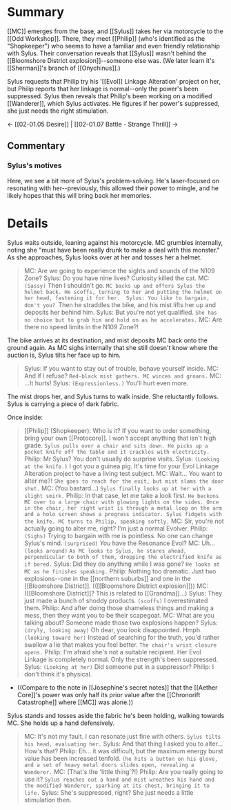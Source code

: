 # Summary
[[MC]] emerges from the base, and [[Sylus]] takes her via motorcycle to the [[Odd Workshop]]. There, they meet [[Philip]] (who's identified as the "Shopkeeper") who seems to have a familiar and even friendly relationship with Sylus. Their conversation reveals that [[Sylus]] wasn't behind the [[Bloomshore District explosion]]--someone else was. (We later learn it's [[Sherman]]'s branch of [[Onychinus]].)

Sylus requests that Philip try his '[[Evol]] Linkage Alteration' project on her, but Philip reports that her linkage is normal--only the power's been suppressed. Sylus then reveals that Philip's been working on a modified [[Wanderer]], which Sylus activates. He figures if her power's suppressed, she just needs the right stimulation.

← [[02-01.05 Desire]] | [[02-01.07 Battle - Strange Thrill]] →
## Commentary
### Sylus's motives
Here, we see a bit more of Sylus's problem-solving. He's laser-focused on resonating with her--previously, this allowed their power to mingle, and he likely hopes that this will bring back her memories. 

# Details

Sylus waits outside, leaning against his motorcycle. MC grumbles internally, noting she "must have been really drunk to make a deal with this monster." As she approaches, Sylus looks over at her and tosses her a helmet.

> MC: Are we going to experience the sights and sounds of the N109 Zone?
> Sylus: Do you have nine lives? Curiosity killed the cat.
> MC: `(Sassy)` Then I shouldn't go.
> `MC backs up and offers Sylus the helmet back. He scoffs, turning to her and putting the helmet on her head, fastening it for her. 
> Sylus: You like to bargain, don't you?
> `Then he straddles the bike, and his mist lifts her up and deposits her behind him. 
> Sylus: But you're not yet qualified.
> `She has no choice but to grab him and hold on as he accelerates.`
> MC: Are there no speed limits in the N109 Zone?!

The bike arrives at its destination, and mist deposits MC back onto the ground again. As MC sighs internally that she still doesn't know where the auction is, Sylus tilts her face up to him.
> Sylus: If you want to stay out of trouble, behave yourself inside.
> MC: And if I refuse?
> `Red-black mist gathers. MC winces and groans.`
> MC: ...It hurts!
> Sylus: `(Expressionless.)` You'll hurt even more.

The mist drops her, and Sylus turns to walk inside. She reluctantly follows. Sylus is carrying a piece of dark fabric.

Once inside:
> [[Philip]] (Shopkeeper): Who is it? If you want to order something, bring your own [[Protocore]]. I won't accept anything that isn't high grade.
> `Sylus pulls over a chair and sits down. He picks up a pocket knife off the table and it crackles with electricity.`
> Philip: Mr Sylus? You don't usually do surprise visits.
> Sylus: `(Looking at the knife.)` I got you a guinea pig. It's time for your Evol Linkage Alteration project to have a living test subject.
> MC: Wait... You want to alter me?!
> `She goes to reach for the exit, but mist slams the door shut.`
> MC: (You bastard...)
> `Sylus finally looks up at her with a slight smirk.`
> Philip: In that case, let me take a look first.
> `He beckons MC over to a large chair with glowing lights on the sides. Once in the chair, her right wrist is through a metal loop on the arm and a holo screen shows a progress indicator. Sylus fidgets with the knife. MC turns to Philip, speaking softly.`
> MC: Sir, you're not actually going to alter me, right? I'm just a normal Evolver.
> Philip: `(Sighs)` Trying to bargain with me is pointless. No one can change Sylus's mind. `(surprised)` *You* have the Resonance Evol?
> MC: Uh... `(looks around)`
> `As MC looks to Sylus, he stares ahead, perpendicular to both of them, dropping the electrified knife as if bored.`
> Sylus: Did they do anything while I was gone?
> `He looks at MC as he finishes speaking.`
> Philip: Nothing too dramatic. Just two explosions--one in the [[northern suburbs]] and one in the [[Bloomshore District]]. (([[Bloomshore District explosion]]))
> MC: ([[Bloomshore District]]? This is related to [[Grandma]]...)
> Sylus: They just made a bunch of shoddy products. `(scoffs)` I overestimated them.
> Philip: And after doing those shameless things and making a mess, then they want you to be their scapegoat.
> MC: What are you talking about? Someone made those two explosions happen?
> Sylus: `(dryly, looking away)` Oh dear, you look disappointed. Hmph. `(looking toward her)` Instead of searching for the truth, you'd rather swallow a lie that makes you feel better.
> `The chair's wrist closure opens.`
> Philip: I'm afraid she's not a suitable recipient. Her Evol Linkage is completely normal. Only the strength's been suppressed.
> Sylus: `(Looking at her)` Did someone put in a suppressor?
> Philip: I don't think it's physical.
* ((Compare to the note in [[Josephine's secret notes]] that the [[Aether Core]]'s power was only half its prior value after the [[Chronorift Catastrophe]] where [[MC]] was alone.))

Sylus stands and tosses aside the fabric he's been holding, walking towards MC. She holds up a hand defensively.

> MC: It's not my fault. I can resonate just fine with others.
> `Sylus tilts his head, evaluating her.`
> Sylus: And that thing I asked you to alter... How's that?
> Philip: Eh... it was difficult, but the maximum energy burst value has been increased tenfold. `(he hits a button on his glove, and a set of heavy metal doors slides open, revealing a Wanderer.`
> MC: (That's the 'little thing'?!)
> Philip: Are you really going to use it?
> `Sylus reaches out a hand and mist wreathes his hand and the modified Wanderer, sparking at its chest, bringing it to life.`
> Sylus: She's suppressed, right? She just needs a little stimulation then.
